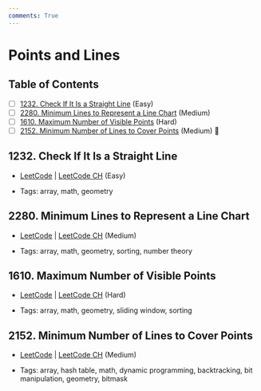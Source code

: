 ```yaml
---
comments: True
---
```


# Points and Lines

## Table of Contents

- [ ] [1232. Check If It Is a Straight Line](https://leetcode.cn/problems/check-if-it-is-a-straight-line/) (Easy)
- [ ] [2280. Minimum Lines to Represent a Line Chart](https://leetcode.cn/problems/minimum-lines-to-represent-a-line-chart/) (Medium)
- [ ] [1610. Maximum Number of Visible Points](https://leetcode.cn/problems/maximum-number-of-visible-points/) (Hard)
- [ ] [2152. Minimum Number of Lines to Cover Points](https://leetcode.cn/problems/minimum-number-of-lines-to-cover-points/) (Medium) 👑

## 1232. Check If It Is a Straight Line

-   [LeetCode](https://leetcode.com/problems/check-if-it-is-a-straight-line/) | [LeetCode CH](https://leetcode.cn/problems/check-if-it-is-a-straight-line/) (Easy)

-   Tags: array, math, geometry

## 2280. Minimum Lines to Represent a Line Chart

-   [LeetCode](https://leetcode.com/problems/minimum-lines-to-represent-a-line-chart/) | [LeetCode CH](https://leetcode.cn/problems/minimum-lines-to-represent-a-line-chart/) (Medium)

-   Tags: array, math, geometry, sorting, number theory

## 1610. Maximum Number of Visible Points

-   [LeetCode](https://leetcode.com/problems/maximum-number-of-visible-points/) | [LeetCode CH](https://leetcode.cn/problems/maximum-number-of-visible-points/) (Hard)

-   Tags: array, math, geometry, sliding window, sorting

## 2152. Minimum Number of Lines to Cover Points

-   [LeetCode](https://leetcode.com/problems/minimum-number-of-lines-to-cover-points/) | [LeetCode CH](https://leetcode.cn/problems/minimum-number-of-lines-to-cover-points/) (Medium)

-   Tags: array, hash table, math, dynamic programming, backtracking, bit manipulation, geometry, bitmask

